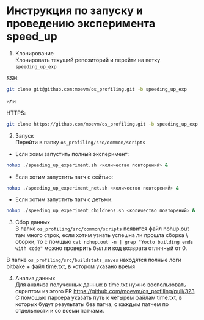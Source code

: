 # Инструкция по запуску и проведению эксперимента speed_up
1. Клонирование  
Клонировать текущий репозиторий и перейти на ветку `speeding_up_exp`

SSH:
```bash
git clone git@github.com:moevm/os_profiling.git -b speeding_up_exp
```
или  

HTTPS:
```bash
git clone https://github.com/moevm/os_profiling.git -b speeding_up_exp
```

2. Запуск  
Перейти в папку `os_profiling/src/common/scripts`
+ Если хоим запустить полный эксперимент:
```bash
nohup ./speeding_up_experiment.sh <количество повторений> &
```
+ Если хотим запустить патч с сейтью:
```bash
nohup ./speeding_up_experiment_net.sh <количество повторений> &
```
+ Если хотим запустить патч с детьми:
```bash
nohup ./speeding_up_experiment_childrens.sh <количество повторений> &
```

3. Сбор данных  
В папке `os_profiling/src/common/scripts` появится файл nohup.out там много строк, если хотим узнать успешна ли прошла сборка \ сборки, то с помщью `cat nohup.out -n | grep "Yocto building ends with code"` можно проверить был ли код возврата отличный от 0.

В папке `os_profiling/src/buildstats_saves` находятся полные логи bitbake + файл time.txt, в котором указано время


4. Анализ данных  
Для анализа полученных данных в time.txt нужно воспользовать скриптом из этого PR https://github.com/moevm/os_profiling/pull/323  
С помощью парсера указать путь к четырем файлам time.txt, в которых будут результаты без патча, с каждым патчем по отдельности и со всеми патчами.
